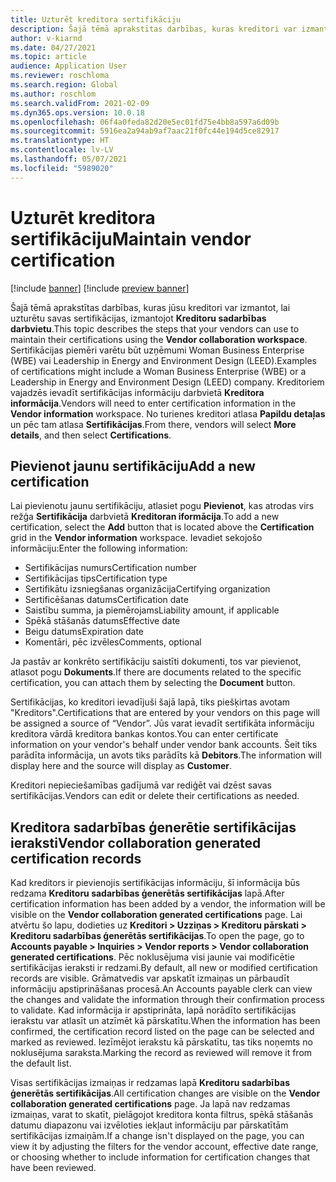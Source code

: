 ```yaml
---
title: Uzturēt kreditora sertifikāciju
description: Šajā tēmā aprakstītas darbības, kuras kreditori var izmantot, lai uzturētu savas sertifikācijas, izmantojot Kreditoru sadarbības darbvietu.
author: v-kiarnd
ms.date: 04/27/2021
ms.topic: article
audience: Application User
ms.reviewer: roschloma
ms.search.region: Global
ms.author: roschlom
ms.search.validFrom: 2021-02-09
ms.dyn365.ops.version: 10.0.18
ms.openlocfilehash: 06f4a0feda82d20e5ec01fd75e4bb8a597a6d09b
ms.sourcegitcommit: 5916ea2a94ab9af7aac21f0fc44e194d5ce82917
ms.translationtype: HT
ms.contentlocale: lv-LV
ms.lasthandoff: 05/07/2021
ms.locfileid: "5989020"
---
```

# <a name="maintain-vendor-certification"></a><span data-ttu-id="5c7b3-103">Uzturēt kreditora sertifikāciju</span><span class="sxs-lookup"><span data-stu-id="5c7b3-103">Maintain vendor certification</span></span>

[!include [banner](../includes/banner.md)]
[!include [preview banner](../includes/preview-banner.md)]

<span data-ttu-id="5c7b3-104">Šajā tēmā aprakstītas darbības, kuras jūsu kreditori var izmantot, lai uzturētu savas sertifikācijas, izmantojot **Kreditoru sadarbības darbvietu**.</span><span class="sxs-lookup"><span data-stu-id="5c7b3-104">This topic describes the steps that your vendors can use to  maintain their certifications using the **Vendor collaboration workspace**.</span></span> <span data-ttu-id="5c7b3-105">Sertifikācijas piemēri varētu būt uzņēmumi Woman Business Enterprise (WBE) vai Leadership in Energy and Environment Design (LEED).</span><span class="sxs-lookup"><span data-stu-id="5c7b3-105">Examples of certifications might include a Woman Business Enterprise (WBE) or a Leadership in Energy and Environment Design (LEED) company.</span></span> <span data-ttu-id="5c7b3-106">Kreditoriem vajadzēs ievadīt sertifikācijas informāciju darbvietā **Kreditora informācija**.</span><span class="sxs-lookup"><span data-stu-id="5c7b3-106">Vendors will need to enter certification information in the **Vendor information** workspace.</span></span> <span data-ttu-id="5c7b3-107">No turienes kreditori atlasa **Papildu detaļas** un pēc tam atlasa **Sertifikācijas**.</span><span class="sxs-lookup"><span data-stu-id="5c7b3-107">From there, vendors will select **More details**, and then select **Certifications**.</span></span>

## <a name="add-a-new-certification"></a><span data-ttu-id="5c7b3-108">Pievienot jaunu sertifikāciju</span><span class="sxs-lookup"><span data-stu-id="5c7b3-108">Add a new certification</span></span>

<span data-ttu-id="5c7b3-109">Lai pievienotu jaunu sertifikāciju, atlasiet pogu **Pievienot**, kas atrodas virs režģa **Sertifikācija** darbvietā **Kreditoran iformācija**.</span><span class="sxs-lookup"><span data-stu-id="5c7b3-109">To add a new certification, select the **Add** button that is located above the **Certification** grid in the **Vendor information** workspace.</span></span> <span data-ttu-id="5c7b3-110">Ievadiet sekojošo informāciju:</span><span class="sxs-lookup"><span data-stu-id="5c7b3-110">Enter the following information:</span></span>
 
- <span data-ttu-id="5c7b3-111">Sertifikācijas numurs</span><span class="sxs-lookup"><span data-stu-id="5c7b3-111">Certification number</span></span>
- <span data-ttu-id="5c7b3-112">Sertifikācijas tips</span><span class="sxs-lookup"><span data-stu-id="5c7b3-112">Certification type</span></span>
- <span data-ttu-id="5c7b3-113">Sertifikātu izsniegšanas organizācija</span><span class="sxs-lookup"><span data-stu-id="5c7b3-113">Certifying organization</span></span> 
- <span data-ttu-id="5c7b3-114">Sertificēšanas datums</span><span class="sxs-lookup"><span data-stu-id="5c7b3-114">Certification date</span></span>
- <span data-ttu-id="5c7b3-115">Saistību summa, ja piemērojams</span><span class="sxs-lookup"><span data-stu-id="5c7b3-115">Liability amount, if applicable</span></span>
- <span data-ttu-id="5c7b3-116">Spēkā stāšanās datums</span><span class="sxs-lookup"><span data-stu-id="5c7b3-116">Effective date</span></span>
- <span data-ttu-id="5c7b3-117">Beigu datums</span><span class="sxs-lookup"><span data-stu-id="5c7b3-117">Expiration date</span></span>
- <span data-ttu-id="5c7b3-118">Komentāri, pēc izvēles</span><span class="sxs-lookup"><span data-stu-id="5c7b3-118">Comments, optional</span></span>

<span data-ttu-id="5c7b3-119">Ja pastāv ar konkrēto sertifikāciju saistīti dokumenti, tos var pievienot, atlasot pogu **Dokuments**.</span><span class="sxs-lookup"><span data-stu-id="5c7b3-119">If there are documents related to the specific certification, you can attach them by selecting the **Document** button.</span></span>

<span data-ttu-id="5c7b3-120">Sertifikācijas, ko kreditori ievadījuši šajā lapā, tiks piešķirtas avotam "Kreditors".</span><span class="sxs-lookup"><span data-stu-id="5c7b3-120">Certifications that are entered by your vendors on this page will be assigned a source of “Vendor”.</span></span> <span data-ttu-id="5c7b3-121">Jūs varat ievadīt sertifikāta informāciju kreditora vārdā kreditora bankas kontos.</span><span class="sxs-lookup"><span data-stu-id="5c7b3-121">You can enter certificate information on your vendor's behalf under vendor bank accounts.</span></span> <span data-ttu-id="5c7b3-122">Šeit tiks parādīta informācija, un avots tiks parādīts kā **Debitors**.</span><span class="sxs-lookup"><span data-stu-id="5c7b3-122">The information will display here and the source will display as **Customer**.</span></span>

<span data-ttu-id="5c7b3-123">Kreditori nepieciešamības gadījumā var rediģēt vai dzēst savas sertifikācijas.</span><span class="sxs-lookup"><span data-stu-id="5c7b3-123">Vendors can edit or delete their certifications as needed.</span></span>

## <a name="vendor-collaboration-generated-certification-records"></a><span data-ttu-id="5c7b3-124">Kreditora sadarbības ģenerētie sertifikācijas ieraksti</span><span class="sxs-lookup"><span data-stu-id="5c7b3-124">Vendor collaboration generated certification records</span></span> 
 
<span data-ttu-id="5c7b3-125">Kad kreditors ir pievienojis sertifikācijas informāciju, šī informācija būs redzama **Kreditoru sadarbības ģenerētās sertifikācijas** lapā.</span><span class="sxs-lookup"><span data-stu-id="5c7b3-125">After certification information has been added by a vendor, the information will be visible on the **Vendor collaboration generated certifications** page.</span></span> <span data-ttu-id="5c7b3-126">Lai atvērtu šo lapu, dodieties uz **Kreditori > Uzziņas > Kreditoru pārskati > Kreditoru sadarbības ģenerētās sertifikācijas**.</span><span class="sxs-lookup"><span data-stu-id="5c7b3-126">To open the page, go to **Accounts payable > Inquiries > Vendor reports > Vendor collaboration generated certifications**.</span></span> <span data-ttu-id="5c7b3-127">Pēc noklusējuma visi jaunie vai modificētie sertifikācijas ieraksti ir redzami.</span><span class="sxs-lookup"><span data-stu-id="5c7b3-127">By default, all new or modified certification records are visible.</span></span> <span data-ttu-id="5c7b3-128">Grāmatvedis var apskatīt izmaiņas un pārbaudīt informāciju apstiprināšanas procesā.</span><span class="sxs-lookup"><span data-stu-id="5c7b3-128">An Accounts payable clerk can view the changes and validate the information through their confirmation process to validate.</span></span> <span data-ttu-id="5c7b3-129">Kad informācija ir apstiprināta, lapā norādīto sertifikācijas ierakstu var atlasīt un atzīmēt kā pārskatītu.</span><span class="sxs-lookup"><span data-stu-id="5c7b3-129">When the information has been confirmed, the certification record listed on the page can be selected and marked as reviewed.</span></span> <span data-ttu-id="5c7b3-130">Iezīmējot ierakstu kā pārskatītu, tas tiks noņemts no noklusējuma saraksta.</span><span class="sxs-lookup"><span data-stu-id="5c7b3-130">Marking the record as reviewed will remove it from the default list.</span></span>
 
<span data-ttu-id="5c7b3-131">Visas sertifikācijas izmaiņas ir redzamas lapā **Kreditoru sadarbības ģenerētās sertifikācijas**.</span><span class="sxs-lookup"><span data-stu-id="5c7b3-131">All certification changes are visible on the **Vendor collaboration generated certifications** page.</span></span> <span data-ttu-id="5c7b3-132">Ja lapā nav redzamas izmaiņas, varat to skatīt, pielāgojot kreditora konta filtrus, spēkā stāšanās datumu diapazonu vai izvēloties iekļaut informāciju par pārskatītām sertifikācijas izmaiņām.</span><span class="sxs-lookup"><span data-stu-id="5c7b3-132">If a change isn't displayed on the page, you can view it by adjusting the filters for the vendor account, effective date range, or choosing whether to include information for certification changes that have been reviewed.</span></span> 

